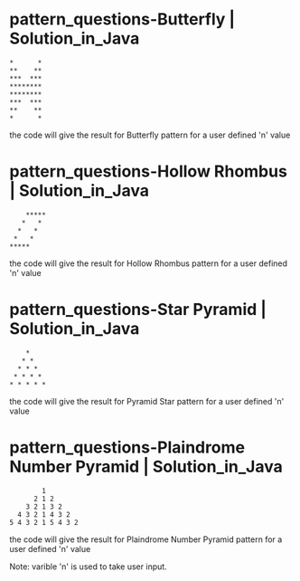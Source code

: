 # pattern_questions-Butterfly | Solution_in_Java


    *      *
    **    **
    ***  ***
    ********
    ********
    ***  ***
    **    **
    *      *

the code will give the result for Butterfly pattern for a user defined 'n' value


# pattern_questions-Hollow Rhombus | Solution_in_Java

        *****
       *   *
      *   *
     *   *
    *****

the code will give the result for Hollow Rhombus pattern for a user defined 'n' value


# pattern_questions-Star Pyramid | Solution_in_Java


        * 
       * * 
      * * * 
     * * * * 
    * * * * * 

the code will give the result for Pyramid Star pattern for a user defined 'n' value


# pattern_questions-Plaindrome Number Pyramid  | Solution_in_Java

            1 
          2 1 2 
        3 2 1 3 2 
      4 3 2 1 4 3 2 
    5 4 3 2 1 5 4 3 2 

the code will give the result for Plaindrome Number Pyramid pattern for a user defined 'n' value

Note: varible 'n' is used to take user input.
